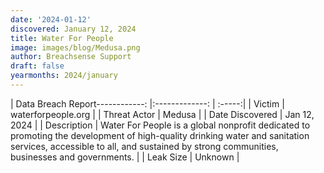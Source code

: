 ```yaml
---
date: '2024-01-12'
discovered: January 12, 2024
title: Water For People
image: images/blog/Medusa.png
author: Breachsense Support
draft: false
yearmonths: 2024/january
---
```


| Data Breach Report------------:     |:-------------:    | :-----:|
| Victim      | waterforpeople.org      | 
| Threat Actor      | Medusa      | 
| Date Discovered      | Jan 12, 2024      | 
| Description      | Water For People is a global nonprofit dedicated to promoting the development of high-quality drinking water and sanitation services, accessible to all, and sustained by strong communities, businesses and governments.      | 
| Leak Size      | Unknown      | 


